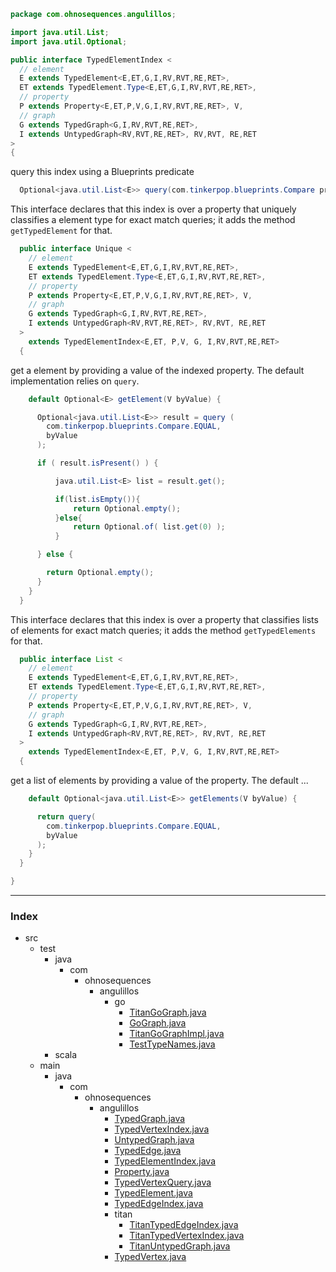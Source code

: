 
```java
package com.ohnosequences.angulillos;

import java.util.List;
import java.util.Optional;

public interface TypedElementIndex <
  // element
  E extends TypedElement<E,ET,G,I,RV,RVT,RE,RET>,
  ET extends TypedElement.Type<E,ET,G,I,RV,RVT,RE,RET>,
  // property
  P extends Property<E,ET,P,V,G,I,RV,RVT,RE,RET>, V,
  // graph
  G extends TypedGraph<G,I,RV,RVT,RE,RET>,
  I extends UntypedGraph<RV,RVT,RE,RET>, RV,RVT, RE,RET
>
{
```

query this index using a Blueprints predicate

```java
  Optional<java.util.List<E>> query(com.tinkerpop.blueprints.Compare predicate, V value);
```

This interface declares that this index is over a property that uniquely classifies a element type for exact match queries; it adds the method `getTypedElement` for that.

```java
  public interface Unique <
    // element
    E extends TypedElement<E,ET,G,I,RV,RVT,RE,RET>,
    ET extends TypedElement.Type<E,ET,G,I,RV,RVT,RE,RET>,
    // property
    P extends Property<E,ET,P,V,G,I,RV,RVT,RE,RET>, V,
    // graph
    G extends TypedGraph<G,I,RV,RVT,RE,RET>,
    I extends UntypedGraph<RV,RVT,RE,RET>, RV,RVT, RE,RET
  > 
    extends TypedElementIndex<E,ET, P,V, G, I,RV,RVT,RE,RET> 
  {
```

get a element by providing a value of the indexed property. The default implementation relies on `query`.

```java
    default Optional<E> getElement(V byValue) { 

      Optional<java.util.List<E>> result = query (
        com.tinkerpop.blueprints.Compare.EQUAL,
        byValue
      );

      if ( result.isPresent() ) {

	      java.util.List<E> list = result.get();

	      if(list.isEmpty()){
		      return Optional.empty();
	      }else{
		      return Optional.of( list.get(0) );
	      }

      } else {

        return Optional.empty();
      }
    }
  }
```

This interface declares that this index is over a property that classifies lists of elements for exact match queries; it adds the method `getTypedElements` for that.

```java
  public interface List <
    // element
    E extends TypedElement<E,ET,G,I,RV,RVT,RE,RET>,
    ET extends TypedElement.Type<E,ET,G,I,RV,RVT,RE,RET>,
    // property
    P extends Property<E,ET,P,V,G,I,RV,RVT,RE,RET>, V,
    // graph
    G extends TypedGraph<G,I,RV,RVT,RE,RET>,
    I extends UntypedGraph<RV,RVT,RE,RET>, RV,RVT, RE,RET
  > 
    extends TypedElementIndex<E,ET, P,V, G, I,RV,RVT,RE,RET> 
  {
```

get a list of elements by providing a value of the property. The default ...

```java
    default Optional<java.util.List<E>> getElements(V byValue) {

      return query(
        com.tinkerpop.blueprints.Compare.EQUAL,
        byValue
      );
    }
  }

}
```


------

### Index

+ src
  + test
    + java
      + com
        + ohnosequences
          + angulillos
            + go
              + [TitanGoGraph.java][test/java/com/ohnosequences/angulillos/go/TitanGoGraph.java]
              + [GoGraph.java][test/java/com/ohnosequences/angulillos/go/GoGraph.java]
              + [TitanGoGraphImpl.java][test/java/com/ohnosequences/angulillos/go/TitanGoGraphImpl.java]
              + [TestTypeNames.java][test/java/com/ohnosequences/angulillos/go/TestTypeNames.java]
    + scala
  + main
    + java
      + com
        + ohnosequences
          + angulillos
            + [TypedGraph.java][main/java/com/ohnosequences/angulillos/TypedGraph.java]
            + [TypedVertexIndex.java][main/java/com/ohnosequences/angulillos/TypedVertexIndex.java]
            + [UntypedGraph.java][main/java/com/ohnosequences/angulillos/UntypedGraph.java]
            + [TypedEdge.java][main/java/com/ohnosequences/angulillos/TypedEdge.java]
            + [TypedElementIndex.java][main/java/com/ohnosequences/angulillos/TypedElementIndex.java]
            + [Property.java][main/java/com/ohnosequences/angulillos/Property.java]
            + [TypedVertexQuery.java][main/java/com/ohnosequences/angulillos/TypedVertexQuery.java]
            + [TypedElement.java][main/java/com/ohnosequences/angulillos/TypedElement.java]
            + [TypedEdgeIndex.java][main/java/com/ohnosequences/angulillos/TypedEdgeIndex.java]
            + titan
              + [TitanTypedEdgeIndex.java][main/java/com/ohnosequences/angulillos/titan/TitanTypedEdgeIndex.java]
              + [TitanTypedVertexIndex.java][main/java/com/ohnosequences/angulillos/titan/TitanTypedVertexIndex.java]
              + [TitanUntypedGraph.java][main/java/com/ohnosequences/angulillos/titan/TitanUntypedGraph.java]
            + [TypedVertex.java][main/java/com/ohnosequences/angulillos/TypedVertex.java]

[test/java/com/ohnosequences/angulillos/go/TitanGoGraph.java]: ../../../../../test/java/com/ohnosequences/angulillos/go/TitanGoGraph.java.md
[test/java/com/ohnosequences/angulillos/go/GoGraph.java]: ../../../../../test/java/com/ohnosequences/angulillos/go/GoGraph.java.md
[test/java/com/ohnosequences/angulillos/go/TitanGoGraphImpl.java]: ../../../../../test/java/com/ohnosequences/angulillos/go/TitanGoGraphImpl.java.md
[test/java/com/ohnosequences/angulillos/go/TestTypeNames.java]: ../../../../../test/java/com/ohnosequences/angulillos/go/TestTypeNames.java.md
[main/java/com/ohnosequences/angulillos/TypedGraph.java]: TypedGraph.java.md
[main/java/com/ohnosequences/angulillos/TypedVertexIndex.java]: TypedVertexIndex.java.md
[main/java/com/ohnosequences/angulillos/UntypedGraph.java]: UntypedGraph.java.md
[main/java/com/ohnosequences/angulillos/TypedEdge.java]: TypedEdge.java.md
[main/java/com/ohnosequences/angulillos/TypedElementIndex.java]: TypedElementIndex.java.md
[main/java/com/ohnosequences/angulillos/Property.java]: Property.java.md
[main/java/com/ohnosequences/angulillos/TypedVertexQuery.java]: TypedVertexQuery.java.md
[main/java/com/ohnosequences/angulillos/TypedElement.java]: TypedElement.java.md
[main/java/com/ohnosequences/angulillos/TypedEdgeIndex.java]: TypedEdgeIndex.java.md
[main/java/com/ohnosequences/angulillos/titan/TitanTypedEdgeIndex.java]: titan/TitanTypedEdgeIndex.java.md
[main/java/com/ohnosequences/angulillos/titan/TitanTypedVertexIndex.java]: titan/TitanTypedVertexIndex.java.md
[main/java/com/ohnosequences/angulillos/titan/TitanUntypedGraph.java]: titan/TitanUntypedGraph.java.md
[main/java/com/ohnosequences/angulillos/TypedVertex.java]: TypedVertex.java.md